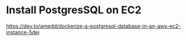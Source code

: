 # Install PostgresSQL  on EC2

https://dev.to/amedd/dockerize-a-postgresql-database-in-an-aws-ec2-instance-5dej
